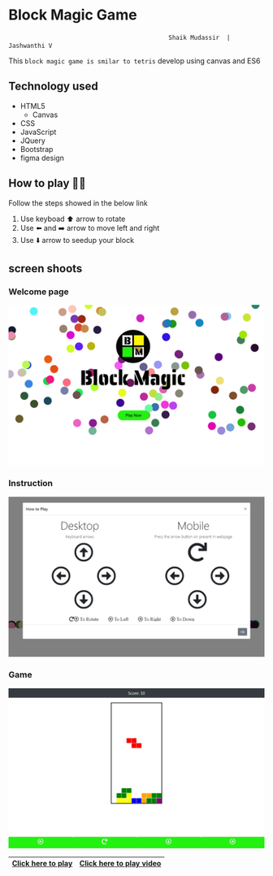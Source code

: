 # Block Magic Game
                                                Shaik Mudassir  | Jashwanthi V
This `block magic game is smilar to tetris` develop using canvas and ES6

## Technology used
+ HTML5
  * Canvas
+ CSS
+ JavaScript
+ JQuery
+ Bootstrap
+ figma design

## How to play 👨‍💻
Follow the steps showed in the below link
1. Use keyboad ⬆️ arrow to rotate
2. Use ⬅️ and ➡️ arrow to move left and right
3. Use ⬇️ arrow to seedup your block

## screen shoots

### Welcome page
![Click here to play](/img/index.png)
### Instruction
![Click here to play](/img/instruction.jpg)
### Game
![Click here to play](/img/game.jpg)

|[Click here to play](https://shaik80.github.io/Block-Magic-Game/)|[Click here to play video](https://shaik80.github.io/Block-Magic-Game/)|
|-----------------------------------------------------------------|-----------------------------------------------------------------------|
